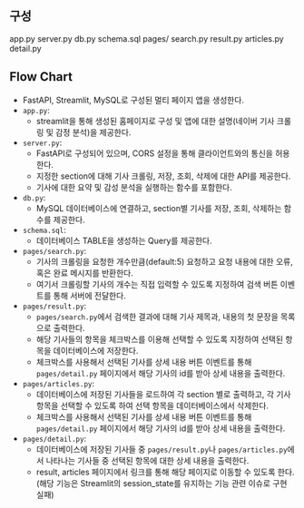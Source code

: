 ## 구성
app.py
server.py
db.py
schema.sql
pages/
  search.py
  result.py
  articles.py
  detail.py

## Flow Chart
- FastAPI, Streamlit, MySQL로 구성된 멀티 페이지 앱을 생성한다.
- `app.py`:
  - streamlit을 통해 생성된 홈페이지로 구성 및 앱에 대한 설명(네이버 기사 크롤링 및 감정 분석)을 제공한다.
- `server.py`:
  - FastAPI로 구성되어 있으며, CORS 설정을 통해 클라이언트와의 통신을 허용한다.
  - 지정한 section에 대해 기사 크롤링, 저장, 조회, 삭제에 대한 API를 제공한다.
  - 기사에 대한 요약 및 감성 분석을 실행하는 함수를 포함한다.
- `db.py`:
  - MySQL 데이터베이스에 연결하고, section별 기사를 저장, 조회, 삭제하는 함수를 제공한다.
- `schema.sql`:
  - 데이터베이스 TABLE을 생성하는 Query를 제공한다.
- `pages/search.py`:
  - 기사의 크롤링을 요청한 개수만큼(default:5) 요청하고 요청 내용에 대한 오류, 혹은 완료 메시지를 반환한다.
  - 여기서 크롤링할 기사의 개수는 직접 입력할 수 있도록 지정하여 검색 버튼 이벤트를 통해 서버에 전달한다.
- `pages/result.py`:
  - `pages/search.py`에서 검색한 결과에 대해 기사 제목과, 내용의 첫 문장을 목록으로 출력한다.
  - 해당 기사들의 항목을 체크박스를 이용해 선택할 수 있도록 지정하여 선택된 항목을 데이터베이스에 저장한다.
  - 체크박스를 사용해서 선택된 기사를 상세 내용 버튼 이벤트를 통해 `pages/detail.py` 페이지에서 해당 기사의 id를 받아 상세 내용을 출력한다.
- `pages/articles.py`:
  - 데이터베이스에 저장된 기사들을 로드하여 각 section 별로 출력하고, 각 기사 항목을 선택할 수 있도록 하여 선택 항목을 데이터베이스에서 삭제한다.
  - 체크박스를 사용해서 선택된 기사를 상세 내용 버튼 이벤트를 통해 `pages/detail.py` 페이지에서 해당 기사의 id를 받아 상세 내용을 출력한다.
- `pages/detail.py`:
  - 데이터베이스에 저장된 기사들 중 `pages/result.py`나 `pages/articles.py`에서 나타나는 기사들 중 선택된 항목에 대한 상세 내용을 출력한다.
  - result, articles 페이지에서 링크를 통해 해당 페이지로 이동할 수 있도록 한다.(해당 기능은 Streamlit의 session_state를 유지하는 기능 관련 이슈로 구현 실패)
